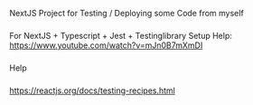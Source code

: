 NextJS Project for Testing / Deploying some Code from myself

###
For NextJS + Typescript + Jest + Testinglibrary Setup Help: https://www.youtube.com/watch?v=mJn0B7mXmDI
###

###
Help
###
https://reactjs.org/docs/testing-recipes.html
